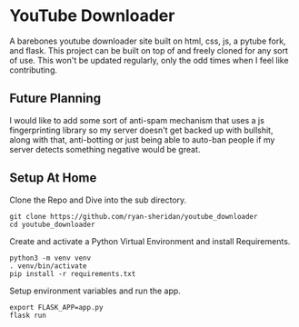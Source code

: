 # YouTube Downloader

A barebones youtube downloader site built on html, css, js, a pytube fork, and flask. This project can be built on top of and freely cloned for any sort of use. This won't be updated regularly, only the odd times when I feel like contributing.

## Future Planning

I would like to add some sort of anti-spam mechanism that uses a js fingerprinting library so my server doesn't get backed up with bullshit, along with that, anti-botting or just being able to auto-ban people if my server detects something negative would be great.

## Setup At Home

Clone the Repo and Dive into the sub directory.

`git clone https://github.com/ryan-sheridan/youtube_downloader` \
`cd youtube_downloader`

Create and activate a Python Virtual Environment and install Requirements.

`python3 -m venv venv`\
`. venv/bin/activate`\
`pip install -r requirements.txt`

Setup environment variables and run the app.

`export FLASK_APP=app.py`\
`flask run`
